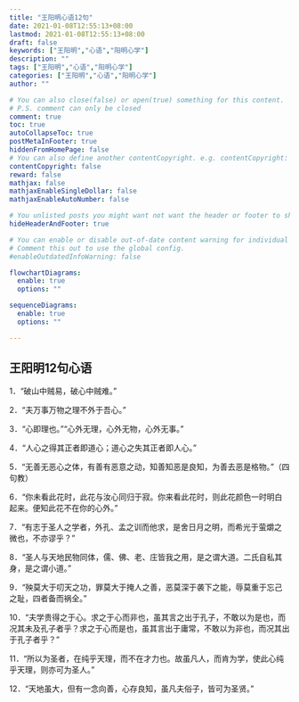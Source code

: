 ```yaml
---
title: "王阳明心语12句"
date: 2021-01-08T12:55:13+08:00
lastmod: 2021-01-08T12:55:13+08:00
draft: false
keywords: ["王阳明","心语","阳明心学"]
description: ""
tags: ["王阳明","心语","阳明心学"]
categories: ["王阳明","心语","阳明心学"]
author: ""

# You can also close(false) or open(true) something for this content.
# P.S. comment can only be closed
comment: true
toc: true
autoCollapseToc: true
postMetaInFooter: true
hiddenFromHomePage: false
# You can also define another contentCopyright. e.g. contentCopyright: "This is another copyright."
contentCopyright: false
reward: false
mathjax: false
mathjaxEnableSingleDollar: false
mathjaxEnableAutoNumber: false

# You unlisted posts you might want not want the header or footer to show
hideHeaderAndFooter: true

# You can enable or disable out-of-date content warning for individual post.
# Comment this out to use the global config.
#enableOutdatedInfoWarning: false

flowchartDiagrams:
  enable: true
  options: ""

sequenceDiagrams: 
  enable: true
  options: ""

---
```


## 王阳明12句心语



1．“破山中贼易，破心中贼难。”

2．“夫万事万物之理不外于吾心。”

3．“心即理也。”“心外无理，心外无物，心外无事。”

4．“人心之得其正者即道心；道心之失其正者即人心。”

5．“无善无恶心之体，有善有恶意之动，知善知恶是良知，为善去恶是格物。”（四句教）

6．“你未看此花时，此花与汝心同归于寂。你来看此花时，则此花颜色一时明白起来。便知此花不在你的心外。”

7．“有志于圣人之学者，外孔、孟之训而他求，是舍日月之明，而希光于萤爝之微也，不亦谬乎？”

8．“圣人与天地民物同体，儒、佛、老、庄皆我之用，是之谓大道。二氏自私其身，是之谓小道。”

9．“殃莫大于叨天之功，罪莫大于掩人之善，恶莫深于袭下之能，辱莫重于忘己之耻，四者备而祸全。”

10．“夫学贵得之于心。求之于心而非也，虽其言之出于孔子，不敢以为是也，而况其未及孔子者乎？求之于心而是也，虽其言出于庸常，不敢以为非也，而况其出于孔子者乎？”

11．“所以为圣者，在纯乎天理，而不在才力也。故虽凡人，而肯为学，使此心纯乎天理，则亦可为圣人。”

12．“天地虽大，但有一念向善，心存良知，虽凡夫俗子，皆可为圣贤。”
